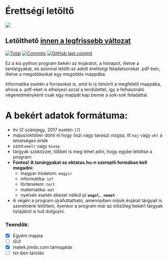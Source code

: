 # Érettségi letöltő
![](https://imgur.com/DS7qQay.gif)

## Letölthető [innen a legfrissebb változat](https://github.com/MatyiFKBT/erettsegi/releases/latest)
[![Total](https://img.shields.io/github/downloads/matyifkbt/erettsegi/total.svg)](https://github.com/MatyiFKBT/erettsegi/releases/latest) [![Commits](https://img.shields.io/github/commits-since/matyifkbt/erettsegi/latest.svg)](https://github.com/MatyiFKBT/erettsegi/commits/master) [![GitHub last commit](https://img.shields.io/github/last-commit/matyifkbt/erettsegi.svg)](https://github.com/MatyiFKBT/erettsegi/commits/master)

Ez a kis python program bekéri az évjáratot, a hónapot, illetve a tantárgyakat, és azonnal letölti az adott érettségi feladatsorokat .pdf-ben, illetve a megoldásokat egy *megoldás* mappába.

Informatika esetén a forrásokat is, amit ki is tömörít a megfelelő mappába, ahova a .pdf-eket is elhelyezi azzal a lendülettel, így a felhasználó végeredményként csak egy mappát kap benne a sok-sok feladattal.
# A bekért adatok formátuma:
 - év (2 számjegy, 2017 esetén `17`)
 - május/október dönti el hogy őszi vagy tavaszi vizgsa, itt `maj` vagy `okt` a lehetséges érték
 - szint:`emelt` vagy `kozep`
- tárgyak szóközzel, többet is meg lehet adni, hogy egybe letöltse a program:
- **Fontos! A tanárgyakat az oktatas.hu-n szereplő formában kell megadni:**
    - magyar irodalom: `magyir`
    - informatika: `inf`
    - történelem: `tort`
    - matematika: `mat`
    - nyelvek esetén ékezet nélkül pl **`angol, nemet`**
- A végén a program újrafuttatható, amennyiben másik évjárat tárgyait is szeretnénk letölteni, ilyenkor a program már az előzőleg bekért tárgyak listájából is tud dolgozni.
### Teendők:
- [x] Egyéni mappa
- [ ] GUI
- [x] matek.jimdo.com támogatás
- [ ] txt-ben tárolás